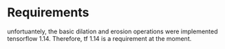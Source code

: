 # Requirements

unfortuantely, the basic dilation and erosion operations were implemented tensorflow 1.14. 
Therefore, tf 1.14 is a requirement at the moment.
